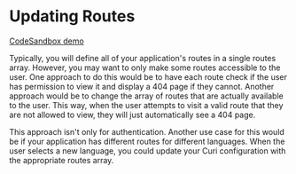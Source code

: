 # Updating Routes

[CodeSandbox demo](https://codesandbox.io/s/github/pshrmn/curi/tree/master/examples/misc/updating-routes)

Typically, you will define all of your application's routes in a single routes array. However, you may want to only make some routes accessible to the user. One approach to do this would be to have each route check if the user has permission to view it and display a 404 page if they cannot. Another approach would be to change the array of routes that are actually available to the user. This way, when the user attempts to visit a valid route that they are not allowed to view, they will just automatically see a 404 page.

This approach isn't only for authentication. Another use case for this would be if your application has different routes for different languages. When the user selects a new language, you could update your Curi configuration with the appropriate routes array.
